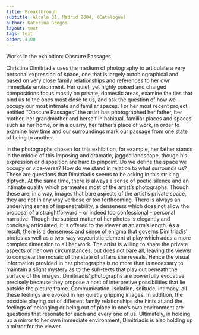 ```yaml
---
title: Breakthrough
subtitle: Alcala 31, Madrid 2004, (Catalogue)
author: Katerina Gregos
layout: text
tags: text
order: 4100
---
```


Works in the exhibition: Obscure Passages

Christina Dimitriadis uses the medium of photography to articulate a very personal expression of space, one that is largely autobiographical and based on very close family relationships and references to her own immediate environment. Her quiet, yet highly poised and charged compositions focus mostly on private, domestic areas, examine the ties that bind us to the ones most close to us, and ask the question of how we occupy our most intimate and familiar spaces. For her most recent project entitled “Obscure Passages” the artist has photographed her father, her mother, her grandmother and herself in habitual, familiar places and spaces such as her home, or in a quarry, her father’s place of work, in order to examine how time and our surroundings mark our passage from one state of being to another.

In the photographs chosen for this exhibition, for example, her father stands in the middle of this imposing and dramatic, jagged landscape, though his expression or disposition are hard to pinpoint. Do we define the space we occupy or vice-versa? How do we stand in relation to what surrounds us? These are questions that Dimitriadis seems to be asking in this striking diptych. At the same time, there is always a sense of poetic silence and an intimate quality which permeates most of the artist’s photographs. Though these are, in a way, images that bare aspects of the artist’s private space, they are not in any way verbose or too forthcoming. There is always an underlying sense of impenetrability, a denseness which does not allow the proposal of a straightforward – or indeed too confessional – personal narrative. Though the subject matter of her photos is elegantly and concisely articulated, it is offered to the viewer at an arm’s length. As a result, there is a denseness and sense of enigma that governs Dimitriadis’ photos as well as a two-way voyeuristic element at play which adds a more complex dimension to all her work. The artist is willing to share the private aspects of her own circumstances, but does not bare all, leaving the viewer to complete the mosaic of the state of affairs she reveals. Hence the visual information provided in her photographs is no more than is necessary to maintain a slight mystery as to the sub-texts that play out beneath the surface of the images. Dimitriadis’ photographs are powerfully evocative precisely because they propose a host of interpretive possibilities that lie outside the picture frame. Communication, isolation, solitude, intimacy, all these feelings are evoked in her quietly gripping images. In addition, the possible playing out of different family relationships she hints at and the feelings of belonging or being out of place in one’s own environment are questions that resonate for each and every one of us. Ultimately, in holding up a mirror to her own immediate environment, Dimitriadis is also holding up a mirror for the viewer.
